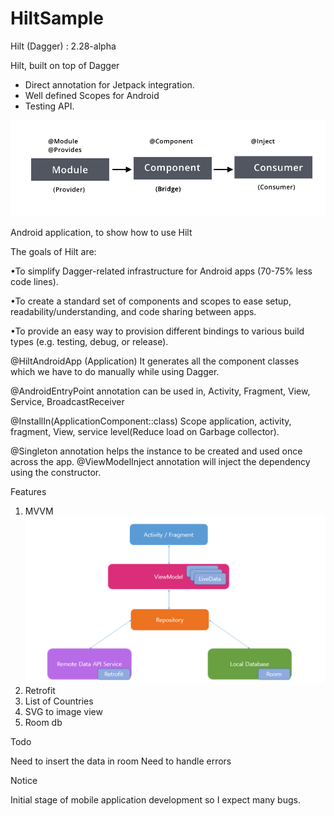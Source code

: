 # HiltSample
Hilt (Dagger) : 2.28-alpha

Hilt, built on top of Dagger

* Direct annotation for Jetpack integration.
* Well defined Scopes for Android
* Testing API.

![explainer-dagger-b6ec004283d8c4b3](app/src/main/res/mipmap-xxxhdpi/hilt.png)

Android application, to show how to use Hilt

The goals of Hilt are:

•To simplify Dagger-related infrastructure for Android apps (70-75% less code lines).

•To create a standard set of components and scopes to ease setup, readability/understanding, and code sharing between apps.

•To provide an easy way to provision different bindings to various build types (e.g. testing, debug, or release).

@HiltAndroidApp (Application)
It generates all the component classes which we have to do manually while using Dagger.

@AndroidEntryPoint annotation can be used in,
Activity, Fragment, View, Service, BroadcastReceiver

@InstallIn(ApplicationComponent::class)
Scope application, activity, fragment, View, service level(Reduce load on Garbage collector).

@Singleton annotation helps the instance to be created and used once across the app.
@ViewModelInject annotation will inject the dependency using the constructor.

Features

1. MVVM![mvvm](app/src/main/res/mipmap-xxxhdpi/mvvm.png)
2. Retrofit
3. List of Countries
4. SVG to image view
5. Room db

Todo

Need to insert the data in room
Need to handle errors

Notice

Initial stage of mobile application development so I expect many bugs.